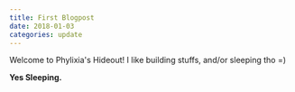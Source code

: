```yaml
---
title: First Blogpost
date: 2018-01-03
categories: update
---
```

Welcome to Phylixia's Hideout!
I like building stuffs, and/or sleeping tho =)

**Yes Sleeping.**
